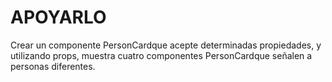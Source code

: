 # APOYARLO

Crear un componente PersonCardque acepte determinadas propiedades, y utilizando props,  muestra cuatro componentes PersonCardque señalen a personas diferentes.